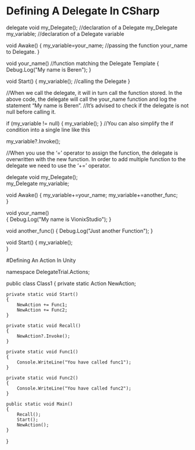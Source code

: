 # Defining A Delegate In CSharp

delegate void my_Delegate();                  //declaration of a Delegate
my_Delegate my_variable;                      //declaration of a Delegate variable

void Awake()
{
    my_variable=your_name;                  //passing the function your_name to Delegate.
}

void your_name()                                //function matching the Delegate Template
{
  Debug.Log("My name is Beren");
}

void Start()
{
    my_variable();                                //calling the Delegate
}



//When we call the delegate, it will in turn call the function stored. In the above code, the delegate will call the your_name function and log the statement “My name is Beren”.
//It’s advised to check if the delegate is not null before calling it.


if (my_variable != null)
            {
                my_variable();
            }
//You can also simplify the if condition into a single line like this

my_variable?.Invoke();

//When you use the ‘=’ operator to assign the function, the delegate is overwritten with the new function. In order to add multiple function to the delegate we need to use the ‘+=’ operator.

delegate void my_Delegate();                  
my_Delegate my_variable;                      

void Awake()
{
    my_variable+=your_name; 
    my_variable+=another_func;                
}

void your_name()                               
{
  Debug.Log("My name is VionixStudio");
}


void another_func()
{
   Debug.Log("Just another Function");
}

void Start()
{
    my_variable();                               
}




#Defining An Action In Unity

namespace DelegateTrial.Actions;

public class Class1
{
    private static Action NewAction;
    
    private static void Start()
    {
        NewAction += Func1;
        NewAction += Func2;
    }

    private static void Recall()
    {
        NewAction?.Invoke();
    }

    private static void Func1()
    {
        Console.WriteLine("You have called func1");
    }

    private static void Func2()
    {
        Console.WriteLine("You have called func2");
    }

    public static void Main()
    {
        Recall();
        Start();
        NewAction();
    }
    
    
}



